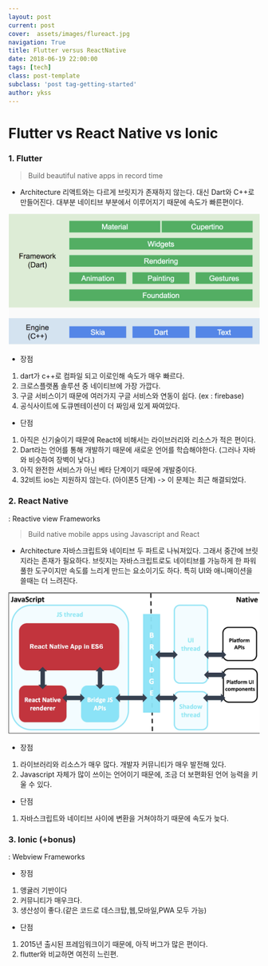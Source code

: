 ```yaml
---
layout: post
current: post
cover:  assets/images/flureact.jpg
navigation: True
title: Flutter versus ReactNative
date: 2018-06-19 22:00:00
tags: [tech]
class: post-template
subclass: 'post tag-getting-started'
author: ykss
---
```

   
# Flutter vs React Native vs Ionic

### 1. Flutter

> Build beautiful native apps in record time

* Architecture
리액트와는 다르게 브릿지가 존재하지 않는다. 대신 Dart와 C++로 만들어진다.
대부분 네이티브 부분에서 이루어지기 때문에 속도가 빠른편이다.

![flutter_architecture](/assets/images/fluarchi.png)

* 장점
1. dart가 c++로 컴파일 되고 이로인해 속도가 매우 빠르다.
2. 크로스플랫폼 솔루션 중 네이티브에 가장 가깝다. 
3. 구글 서비스이기 때문에 여러가지 구글 서비스와 연동이 쉽다. (ex : firebase)
4. 공식사이트에 도큐멘테이션이 더 짜임새 있게 짜여있다.

* 단점
1. 아직은 신기술이기 때문에 React에 비해서는 라이브러리와 리소스가 적은 편이다.
2. Dart라는 언어를 통해 개발하기 때문에 새로운 언어를 학습해야한다.
(그러나 자바와 비슷하여 장벽이 낮다.)
3. 아직 완전한 서비스가 아닌 베타 단계이기 때문에 개발중이다.
4. 32비트 ios는 지원하지 않는다. (아이폰5 단계)
-> 이 문제는 최근 해결되었다.

### 2. React Native
: Reactive view Frameworks

> Build native mobile apps using Javascript and React

* Architecture
자바스크립트와 네이티브 두 파트로 나눠져있다. 그래서 중간에 브릿지라는 존재가 필요하다. 브릿지는 자바스크립트로도 네이티브를 가능하게 한 파워풀한 도구이지만 속도를 느리게 만드는 요소이기도 하다. 특히 UI와 애니매이션을 쓸때는 더 느려진다. 

![react_architecture](/assets/images/react.png)

* 장점
1. 라이브러리와 리소스가 매우 많다. 개발자 커뮤니티가 매우 발전해 있다.
2. Javascript 자체가 많이 쓰이는 언어이기 때문에, 조금 더 보편화된 언어 능력을 키울 수 있다.

* 단점
1. 자바스크립트와 네이티브 사이에 변환을 거쳐야하기 때문에 속도가 늦다.

### 3. Ionic (+bonus)
: Webview Frameworks

* 장점 
1. 앵귤러 기반이다
2. 커뮤니티가 매우크다.
3. 생산성이 좋다.(같은 코드로 데스크탑,웹,모바일,PWA 모두 가능)

* 단점 
1. 2015년 출시된 프레임워크이기 때문에, 아직 버그가 많은 편이다.
2. flutter와 비교하면 여전히 느린편.
